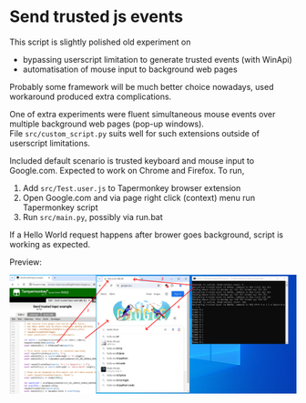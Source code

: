 # Send trusted js events
This script is slightly polished old experiment on 
- bypassing userscript limitation to generate trusted events (with WinApi)
- automatisation of mouse input to background web pages 

Probably some framework will be much better choice nowadays, used workaround produced extra complications.

One of extra experiments were fluent simultaneous mouse events over multiple background web pages (pop-up windows).  
File `src/custom_script.py` suits well for such extensions outside of userscript limitations.

Included default scenario is trusted keyboard and mouse input to Google.com. Expected to work on Chrome and Firefox.
To run,  
1) Add `src/Test.user.js` to Tapermonkey browser extension
2) Open Google.com and via page right click (context) menu run Tapermonkey script
3) Run `src/main.py`, possibly via run.bat

If a Hello World request happens after brower goes background, script is working as expected.

Preview:

<p float="left"; vertical-align="top">
  <img src="docs/preview.png" width="" align="center"/>
</p>
</div>
